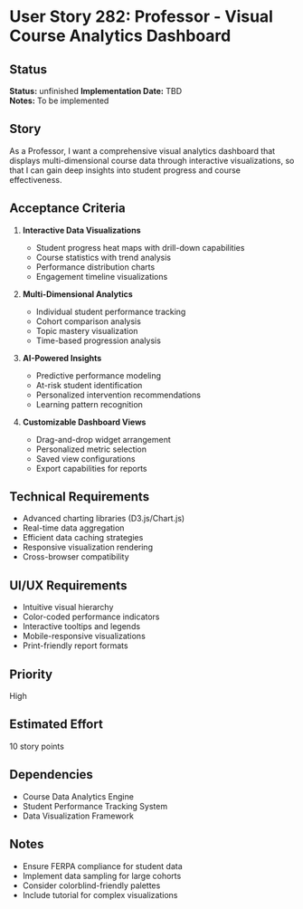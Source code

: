 # User Story 282: Professor - Visual Course Analytics Dashboard

## Status
**Status:** unfinished
**Implementation Date:** TBD  
**Notes:** To be implemented

## Story
As a Professor, I want a comprehensive visual analytics dashboard that displays multi-dimensional course data through interactive visualizations, so that I can gain deep insights into student progress and course effectiveness.

## Acceptance Criteria
1. **Interactive Data Visualizations**
   - Student progress heat maps with drill-down capabilities
   - Course statistics with trend analysis
   - Performance distribution charts
   - Engagement timeline visualizations

2. **Multi-Dimensional Analytics**
   - Individual student performance tracking
   - Cohort comparison analysis
   - Topic mastery visualization
   - Time-based progression analysis

3. **AI-Powered Insights**
   - Predictive performance modeling
   - At-risk student identification
   - Personalized intervention recommendations
   - Learning pattern recognition

4. **Customizable Dashboard Views**
   - Drag-and-drop widget arrangement
   - Personalized metric selection
   - Saved view configurations
   - Export capabilities for reports

## Technical Requirements
- Advanced charting libraries (D3.js/Chart.js)
- Real-time data aggregation
- Efficient data caching strategies
- Responsive visualization rendering
- Cross-browser compatibility

## UI/UX Requirements
- Intuitive visual hierarchy
- Color-coded performance indicators
- Interactive tooltips and legends
- Mobile-responsive visualizations
- Print-friendly report formats

## Priority
High

## Estimated Effort
10 story points

## Dependencies
- Course Data Analytics Engine
- Student Performance Tracking System
- Data Visualization Framework

## Notes
- Ensure FERPA compliance for student data
- Implement data sampling for large cohorts
- Consider colorblind-friendly palettes
- Include tutorial for complex visualizations
